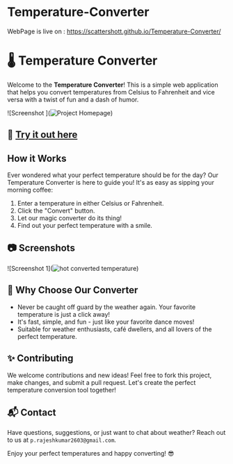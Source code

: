 # Temperature-Converter
WebPage is live on : https://scattershott.github.io/Temperature-Converter/

# 🌡️ Temperature Converter

Welcome to the **Temperature Converter**! This is a simple web application that helps you convert temperatures from Celsius to Fahrenheit and vice versa with a twist of fun and a dash of humor.

![Screenshot ](![Project Homepage](https://github.com/scattershott/Temperature-Converter/assets/147977105/8430bc22-15d1-4390-b6f2-e89a3e18cd7f))

## 🚀 [Try it out here](https://scattershott.github.io/Temperature-Converter/)

## How it Works
Ever wondered what your perfect temperature should be for the day? Our Temperature Converter is here to guide you! It's as easy as sipping your morning coffee:
1. Enter a temperature in either Celsius or Fahrenheit.
2. Click the "Convert" button.
3. Let our magic converter do its thing!
4. Find out your perfect temperature with a smile.

## 📷 Screenshots

![Screenshot 1](![hot converted temperature](https://github.com/scattershott/Temperature-Converter/assets/147977105/87356bf3-3e80-46d2-b7d3-8b033cb32023))


## 🤣 Why Choose Our Converter
- Never be caught off guard by the weather again. Your favorite temperature is just a click away!
- It's fast, simple, and fun - just like your favorite dance moves!
- Suitable for weather enthusiasts, café dwellers, and all lovers of the perfect temperature.


## ✨ Contributing
We welcome contributions and new ideas! Feel free to fork this project, make changes, and submit a pull request. Let's create the perfect temperature conversion tool together!

## 📬 Contact
Have questions, suggestions, or just want to chat about weather? Reach out to us at `p.rajeshkumar2603@gmail.com`.

Enjoy your perfect temperatures and happy converting! 😎
